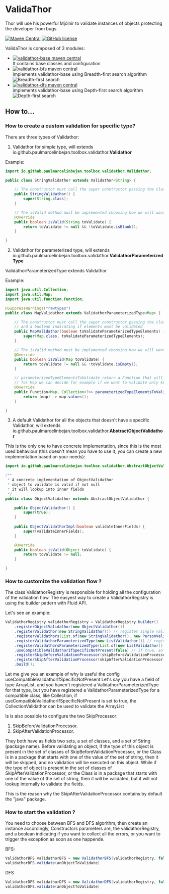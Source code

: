 # ValidaThor
Thor will use his powerful Mjölnir to validate instances of objects protecting the developer from bugs.

[![Maven Central](https://img.shields.io/maven-central/v/io.github.paulmarcelinbejan.toolbox/validathor.svg)](https://central.sonatype.com/artifact/io.github.paulmarcelinbejan.toolbox/validathor)
[![GitHub license](https://img.shields.io/github/license/Naereen/StrapDown.js.svg)](https://github.com/paulmarcelinbejan/ValidaThor/blob/develop/V3/LICENSE)

ValidaThor is composed of 3 modules:
- [![validathor-base maven central](https://img.shields.io/maven-central/v/io.github.paulmarcelinbejan.toolbox/validathor-base?style=for-the-badge&label=validathor-base)](https://central.sonatype.com/artifact/io.github.paulmarcelinbejan.toolbox/validathor-base)<br>
  It contains base classes and configuration
- [![validathor-bfs maven central](https://img.shields.io/maven-central/v/io.github.paulmarcelinbejan.toolbox/validathor-bfs?style=for-the-badge&label=validathor-bfs)](https://central.sonatype.com/artifact/io.github.paulmarcelinbejan.toolbox/validathor-bfs)<br>
  implements validathor-base using Breadth-first search algorithm<br>
  ![Breadth-first search](https://raw.githubusercontent.com/paulmarcelinbejan/ValidaThor/develop/V3/resources/BFS.png)<br>
- [![validathor-dfs maven central](https://img.shields.io/maven-central/v/io.github.paulmarcelinbejan.toolbox/validathor-dfs?style=for-the-badge&label=validathor-dfs)](https://central.sonatype.com/artifact/io.github.paulmarcelinbejan.toolbox/validathor-dfs)<br>
  implements validathor-base using Depth-first search algorithm<br>
  ![Depth-first search](https://raw.githubusercontent.com/paulmarcelinbejan/ValidaThor/develop/V3/resources/DFS.png)<br>


## How to...

### How to create a custom validation for specific type?

There are three types of Validathor:

1. Validathor for simple type, will extends io.github.paulmarcelinbejan.toolbox.validathor.<b>Validathor</b>

Example:
```java
import io.github.paulmarcelinbejan.toolbox.validathor.Validathor;

public class StringValidathor extends Validathor<String> {

	// The constructor must call the super constructor passing the class of the type we want to validate
	public StringValidathor() {
		super(String.class);
	}

	// The isValid method must be implemented choosing how we will want to validate that type of object.
	@Override
	public boolean isValid(String toValidate) {
		return toValidate != null && !toValidate.isBlank();
	}

}
```

2. Validathor for parameterized type, will extends io.github.paulmarcelinbejan.toolbox.validathor.<b>ValidathorParameterizedType</b>

ValidathorParameterizedType extends Validathor

Example:
```java
import java.util.Collection;
import java.util.Map;
import java.util.function.Function;

@SuppressWarnings("rawtypes")
public class MapValidathor extends ValidathorParameterizedType<Map> {

	// The constructor must call the super constructor passing the class of the type we want to validate 
	// and a boolean indicating if elements must be validated
	public MapValidathor(boolean toValidateParameterizedTypeElements) {
		super(Map.class, toValidateParameterizedTypeElements);
	}

	// The isValid method must be implemented choosing how we will want to validate that type of object.
	@Override
	public boolean isValid(Map toValidate) {
		return toValidate != null && !toValidate.isEmpty();
	}

	// parameterizedTypeElementsToValidate return a Function that will return a Collection of elements to be validated
	// for Map we can decide for example if we want to validate only keys, only values, or both.
	@Override
	public Function<Map, Collection<?>> parameterizedTypeElementsToValidate() {
		return (map) -> map.values();
	}

}
```

3. A default Validathor for all the objects that doesn't have a specific Validathor, will extends io.github.paulmarcelinbejan.toolbox.validathor.<b>AbstractObjectValidathor</b>

This is the only one to have concrete implementation, since this is the most used behaviour (this doesn't mean you have to use it, you can create a new implementation based on your needs):

```java
import io.github.paulmarcelinbejan.toolbox.validathor.AbstractObjectValidathor;

/**
 * A concrete implementation of ObjectValidathor
 * object to validate is valid if not null
 * it will lookup into inner fields
 */
public class ObjectValidathor extends AbstractObjectValidathor {

	public ObjectValidathor() {
		super(true);
	}
	
	public ObjectValidathorImpl(boolean validateInnerFields) {
		super(validateInnerFields);
	}

	@Override
	public boolean isValid(Object toValidate) {
		return toValidate != null;
	}

}
```

### How to customize the validation flow ?

The class ValidathorRegistry is responsible for holding all the configuration of the validation flow.
The easyest way to create a ValidathorRegistry is using the builder pattern with Fluid API.

Let's see an example:

```java
ValidathorRegistry validathorRegistry = ValidathorRegistry.builder()
	.registerObjectValidathor(new ObjectValidathor())
	.registerValidathor(new StringValidathor()) // register single validathor, it can be called multiple times
	.registerValidathors(List.of(new StringValidathor(), new PersonValidathor())) // register multiple validathors 
	.registerValidathorParameterizedType(new ListValidathor()) // register single validathor parameterized type, it can be called multiple times
	.registerValidathorsParameterizedType(List.of(new ListValidathor(), new MapValidathor())) // register multiple validathors of parameterized type
	.useCompatibleValidathorIfSpecificNotPresent(false) // if true, an object can be validated by a compatible Validathor if the specific is not registered.
	.registerSkipBeforeValidationProcessor(skipBeforeValidationProcessor)
	.registerSkipAfterValidationProcessor(skipAfterValidationProcessor)
	.build();
```

Let me give you an example of why is useful the config useCompatibleValidathorIfSpecificNotPresent
Let's say you have a field of type ArrayList, and you haven't registered a ValidathorParameterizedType for that type, but you have registered a ValidathorParameterizedType for a compatible class, like Collection, if useCompatibleValidathorIfSpecificNotPresent is set to true, the CollectionValidathor can be used to validate the ArrayList


Is is also possible to configure the two SkipProcessor:

1. SkipBeforeValidationProcessor.
2. SkipAfterValidationProcessor.

They both have as fields two sets, a set of classes, and a set of String (package name).
Before validating an object, if the type of this object is present in the set of classes of SkipBeforeValidationProcessor, or the Class is in a package that starts with one of the value of the set of string, then it will be skipped, and no validation will be executed on this object.
While if the type of object is present in the set of classes of SkipAfterValidationProcessor, or the Class is in a package that starts with one of the value of the set of string, then it will be validated, but it will not lookup internally to validate the fields.

This is the reason why the SkipAfterValidationProcessor contains by default the "java" package.


### How to start the validation ?

You need to choose between BFS and DFS algorithm, then create an instance accordingly,
Constructors parameters are, the validathorRegistry, and a boolean indicating if you want to collect all the errors, or you want to trigger the exception as soon as one happende.

BFS:
```java
ValidathorBFS validathorBFS = new ValidathorBFS(validathorRegistry, false);
validathorBFS.validate(anObjectToValidate)
```

DFS
```java
ValidathorDFS validathorDFS = new ValidathorDFS(validathorRegistry, false);
validathorDFS.validate(anObjectToValidate)
```
